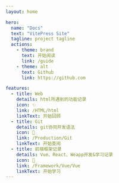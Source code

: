 ```yaml
---
layout: home

hero:
  name: "Docs"
  text: "VitePress Site"
  tagline: project tagline
  actions:
    - theme: brand
      text: 开始阅读
      link: /guide
    - theme: alt
      text: Github
      link: https://github.com

features:
  - title: Web
    details: html所遇到的功能记录
    icon: ✨
    link: /HTML/html
    linkText: 开始回顾
  - title: Git
    details: git协同开发语法
    icon: 🎉
    link: /Production/Git
    linkText: 开始查阅
  - title: 前端框架记录
    details: Vue、React、Weapp开发&学习记录
    icon: 💬
    link: /Framework/Vue/Vue
    linkText: 开始学习
---
```


